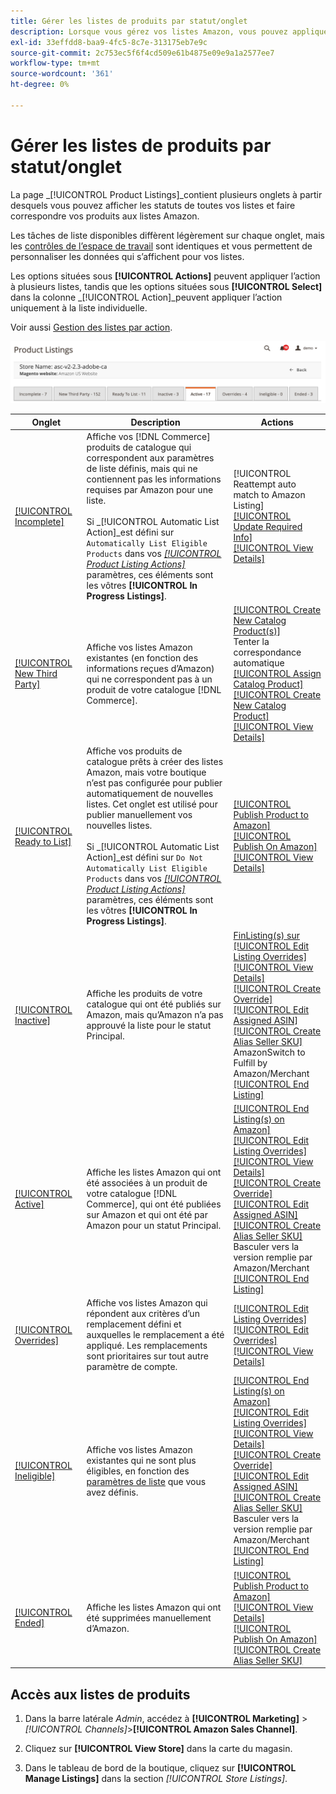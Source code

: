 ```yaml
---
title: Gérer les listes de produits par statut/onglet
description: Lorsque vous gérez vos listes Amazon, vous pouvez appliquer des actions à vos listes en fonction de leur état.
exl-id: 33effdd8-baa9-4fc5-8c7e-313175eb7e9c
source-git-commit: 2c753ec5f6f4cd509e61b4875e09e9a1a2577ee7
workflow-type: tm+mt
source-wordcount: '361'
ht-degree: 0%

---
```


# Gérer les listes de produits par statut/onglet

La page _[!UICONTROL Product Listings]_contient plusieurs onglets à partir desquels vous pouvez afficher les statuts de toutes vos listes et faire correspondre vos produits aux listes Amazon.

Les tâches de liste disponibles diffèrent légèrement sur chaque onglet, mais les [contrôles de l’espace de travail](./workspace-controls.md) sont identiques et vous permettent de personnaliser les données qui s’affichent pour vos listes.

Les options situées sous **[!UICONTROL Actions]** peuvent appliquer l’action à plusieurs listes, tandis que les options situées sous **[!UICONTROL Select]** dans la colonne _[!UICONTROL Action]_peuvent appliquer l’action uniquement à la liste individuelle.

Voir aussi [Gestion des listes par action](./managing-listings-by-action.md).

![Onglets Listes de produits](assets/amazon-product-listings-tabs.png)

| Onglet | Description | Actions |
|--- |--- |--- |
| [[!UICONTROL Incomplete]](./incomplete-listings.md) | Affiche vos [!DNL Commerce] produits de catalogue qui correspondent aux paramètres de liste définis, mais qui ne contiennent pas les informations requises par Amazon pour une liste.<br><br>Si  _[!UICONTROL Automatic List Action]_est défini sur  `Automatically List Eligible Products` dans vos  [_[!UICONTROL Product Listing Actions]_](./product-listing-actions.md) paramètres, ces éléments sont les vôtres **[!UICONTROL In Progress Listings]**. | [!UICONTROL Reattempt auto match to Amazon Listing]<br>[[!UICONTROL Update Required Info]](./amazon-manually-update-incomplete-listing.md)<br>[[!UICONTROL View Details]](./product-listing-details.md) |
| [[!UICONTROL New Third Party]](./new-third-party-listings.md) | Affiche vos listes Amazon existantes (en fonction des informations reçues d’Amazon) qui ne correspondent pas à un produit de votre catalogue [!DNL Commerce]. | [[!UICONTROL Create New Catalog Product(s)]](./creating-assigning-catalog-products.md)<br>Tenter la correspondance automatique<br>[[!UICONTROL Assign Catalog Product]](./creating-assigning-catalog-products.md)<br>[[!UICONTROL Create New Catalog Product]](./creating-assigning-catalog-products.md)<br>[[!UICONTROL View Details]](./product-listing-details.md) |
| [[!UICONTROL Ready to List]](./ready-to-list.md) | Affiche vos produits de catalogue prêts à créer des listes Amazon, mais votre boutique n’est pas configurée pour publier automatiquement de nouvelles listes. Cet onglet est utilisé pour publier manuellement vos nouvelles listes.<br><br>Si  _[!UICONTROL Automatic List Action]_est défini sur  `Do Not Automatically List Eligible Products` dans vos  [_[!UICONTROL Product Listing Actions]_](./product-listing-actions.md) paramètres, ces éléments sont les vôtres **[!UICONTROL In Progress Listings]**. | [[!UICONTROL Publish Product to Amazon]](./publish-listings-manually.md)<br>[[!UICONTROL Publish On Amazon]](./publish-listings-manually.md)<br>[[!UICONTROL View Details]](./product-listing-details.md) |
| [[!UICONTROL Inactive]](./inactive-listings.md) | Affiche les produits de votre catalogue qui ont été publiés sur Amazon, mais qu’Amazon n’a pas approuvé la liste pour le statut Principal. | [ FinListing(s) sur ](./end-listings-manually.md)<br>[[!UICONTROL Edit Listing Overrides]](./creating-editing-overrides.md)<br>[[!UICONTROL View Details]](./product-listing-details.md)<br>[[!UICONTROL Create Override]](./creating-editing-overrides.md)<br>[[!UICONTROL Edit Assigned ASIN]](./edit-assigned-asin.md)<br>[[!UICONTROL Create Alias Seller SKU]](./create-alias-seller-sku.md#region-specific)<br>AmazonSwitch to Fulfill by Amazon/Merchant<br>[[!UICONTROL End Listing]](./end-listings-manually.md) |
| [[!UICONTROL Active]](./active-listings.md) | Affiche les listes Amazon qui ont été associées à un produit de votre catalogue [!DNL Commerce], qui ont été publiées sur Amazon et qui ont été par Amazon pour un statut Principal. | [[!UICONTROL End Listing(s) on Amazon]](./end-listings-manually.md)<br>[[!UICONTROL Edit Listing Overrides]](./creating-editing-overrides.md)<br>[[!UICONTROL View Details]](./product-listing-details.md)<br>[[!UICONTROL Create Override]](./creating-editing-overrides.md)<br>[[!UICONTROL Edit Assigned ASIN]](./edit-assigned-asin.md)<br>[[!UICONTROL Create Alias Seller SKU]](./create-alias-seller-sku.md#region-specific)<br>Basculer vers la version remplie par Amazon/Merchant<br>[[!UICONTROL End Listing]](./end-listings-manually.md) |
| [[!UICONTROL Overrides]](./overrides.md) | Affiche vos listes Amazon qui répondent aux critères d’un remplacement défini et auxquelles le remplacement a été appliqué. Les remplacements sont prioritaires sur tout autre paramètre de compte. | [[!UICONTROL Edit Listing Overrides]](./creating-editing-overrides.md)<br>[[!UICONTROL Edit Overrides]](./creating-editing-overrides.md)<br>[[!UICONTROL View Details]](./product-listing-details.md) |
| [[!UICONTROL Ineligible]](./ineligible-listings.md) | Affiche vos listes Amazon existantes qui ne sont plus éligibles, en fonction des [paramètres de liste](./listing-settings.md) que vous avez définis. | [[!UICONTROL End Listing(s) on Amazon]](./end-listings-manually.md)<br>[[!UICONTROL Edit Listing Overrides]](./creating-editing-overrides.md)<br>[[!UICONTROL View Details]](./product-listing-details.md)<br>[[!UICONTROL Create Override]](./creating-editing-overrides.md)<br>[[!UICONTROL Edit Assigned ASIN]](./edit-assigned-asin.md)<br>[[!UICONTROL Create Alias Seller SKU]](./create-alias-seller-sku.md#region-specific)<br>Basculer vers la version remplie par Amazon/Merchant<br>[[!UICONTROL End Listing]](./end-listings-manually.md) |
| [[!UICONTROL Ended]](./ended-listings.md) | Affiche les listes Amazon qui ont été supprimées manuellement d’Amazon. | [[!UICONTROL Publish Product to Amazon]](./publish-listings-manually.md)<br>[[!UICONTROL View Details]](./product-listing-details.md)<br>[[!UICONTROL Publish On Amazon]](./publish-listings-manually.md)<br>[[!UICONTROL Create Alias Seller SKU]](./create-alias-seller-sku.md#region-specific) |

## Accès aux listes de produits

1. Dans la barre latérale _Admin_, accédez à **[!UICONTROL Marketing]** > _[!UICONTROL Channels]_>**[!UICONTROL Amazon Sales Channel]**.

1. Cliquez sur **[!UICONTROL View Store]** dans la carte du magasin.

1. Dans le tableau de bord de la boutique, cliquez sur **[!UICONTROL Manage Listings]** dans la section _[!UICONTROL Store Listings]_.
